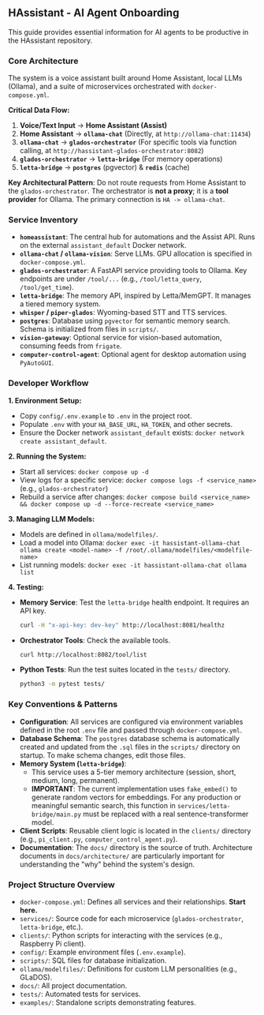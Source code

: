## HAssistant - AI Agent Onboarding

This guide provides essential information for AI agents to be productive in the HAssistant repository.

### Core Architecture

The system is a voice assistant built around Home Assistant, local LLMs (Ollama), and a suite of microservices orchestrated with `docker-compose.yml`.

**Critical Data Flow:**
1.  **Voice/Text Input** -> **Home Assistant (Assist)**
2.  **Home Assistant** -> **`ollama-chat`** (Directly, at `http://ollama-chat:11434`)
3.  **`ollama-chat`** -> **`glados-orchestrator`** (For specific tools via function calling, at `http://hassistant-glados-orchestrator:8082`)
4.  **`glados-orchestrator`** -> **`letta-bridge`** (For memory operations)
5.  **`letta-bridge`** -> **`postgres`** (pgvector) & **`redis`** (cache)

**Key Architectural Pattern**: Do not route requests from Home Assistant to the `glados-orchestrator`. The orchestrator is **not a proxy**; it is a **tool provider** for Ollama. The primary connection is `HA -> ollama-chat`.

### Service Inventory

- **`homeassistant`**: The central hub for automations and the Assist API. Runs on the external `assistant_default` Docker network.
- **`ollama-chat` / `ollama-vision`**: Serve LLMs. GPU allocation is specified in `docker-compose.yml`.
- **`glados-orchestrator`**: A FastAPI service providing tools to Ollama. Key endpoints are under `/tool/...` (e.g., `/tool/letta_query`, `/tool/get_time`).
- **`letta-bridge`**: The memory API, inspired by Letta/MemGPT. It manages a tiered memory system.
- **`whisper` / `piper-glados`**: Wyoming-based STT and TTS services.
- **`postgres`**: Database using `pgvector` for semantic memory search. Schema is initialized from files in `scripts/`.
- **`vision-gateway`**: Optional service for vision-based automation, consuming feeds from `frigate`.
- **`computer-control-agent`**: Optional agent for desktop automation using `PyAutoGUI`.

### Developer Workflow

**1. Environment Setup:**
- Copy `config/.env.example` to `.env` in the project root.
- Populate `.env` with your `HA_BASE_URL`, `HA_TOKEN`, and other secrets.
- Ensure the Docker network `assistant_default` exists: `docker network create assistant_default`.

**2. Running the System:**
- Start all services: `docker compose up -d`
- View logs for a specific service: `docker compose logs -f <service_name>` (e.g., `glados-orchestrator`)
- Rebuild a service after changes: `docker compose build <service_name> && docker compose up -d --force-recreate <service_name>`

**3. Managing LLM Models:**
- Models are defined in `ollama/modelfiles/`.
- Load a model into Ollama: `docker exec -it hassistant-ollama-chat ollama create <model-name> -f /root/.ollama/modelfiles/<modelfile-name>`
- List running models: `docker exec -it hassistant-ollama-chat ollama list`

**4. Testing:**
- **Memory Service**: Test the `letta-bridge` health endpoint. It requires an API key.
  ```bash
  curl -H "x-api-key: dev-key" http://localhost:8081/healthz
  ```
- **Orchestrator Tools**: Check the available tools.
  ```bash
  curl http://localhost:8082/tool/list
  ```
- **Python Tests**: Run the test suites located in the `tests/` directory.
  ```bash
  python3 -m pytest tests/
  ```

### Key Conventions & Patterns

- **Configuration**: All services are configured via environment variables defined in the root `.env` file and passed through `docker-compose.yml`.
- **Database Schema**: The `postgres` database schema is automatically created and updated from the `.sql` files in the `scripts/` directory on startup. To make schema changes, edit those files.
- **Memory System (`letta-bridge`)**:
    - This service uses a 5-tier memory architecture (session, short, medium, long, permanent).
    - **IMPORTANT**: The current implementation uses `fake_embed()` to generate random vectors for embeddings. For any production or meaningful semantic search, this function in `services/letta-bridge/main.py` must be replaced with a real sentence-transformer model.
- **Client Scripts**: Reusable client logic is located in the `clients/` directory (e.g., `pi_client.py`, `computer_control_agent.py`).
- **Documentation**: The `docs/` directory is the source of truth. Architecture documents in `docs/architecture/` are particularly important for understanding the "why" behind the system's design.

### Project Structure Overview

- `docker-compose.yml`: Defines all services and their relationships. **Start here.**
- `services/`: Source code for each microservice (`glados-orchestrator`, `letta-bridge`, etc.).
- `clients/`: Python scripts for interacting with the services (e.g., Raspberry Pi client).
- `config/`: Example environment files (`.env.example`).
- `scripts/`: SQL files for database initialization.
- `ollama/modelfiles/`: Definitions for custom LLM personalities (e.g., GLaDOS).
- `docs/`: All project documentation.
- `tests/`: Automated tests for services.
- `examples/`: Standalone scripts demonstrating features.
